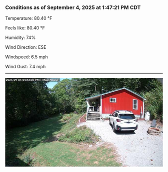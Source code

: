 ### Conditions as of September 4, 2025 at 1:47:21 PM CDT 

Temperature: 80.40 &deg;F

Feels like: 80.40 &deg;F

Humidity: 74%

Wind Direction: ESE

Windspeed: 6.5 mph

Wind Gust: 7.4 mph

---

<img src="./images/latest.jpeg"/>

